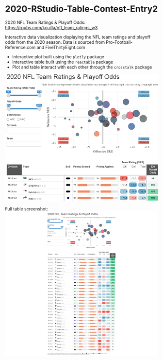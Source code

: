 # 2020-RStudio-Table-Contest-Entry2

2020 NFL Team Ratings & Playoff Odds:  https://rpubs.com/kcuilla/nfl_team_ratings_w3

Interactive data visualization displaying the NFL team ratings and playoff odds from the 2020 season. Data is sourced from Pro-Football-Reference.com and FiveThirtyEight.com

- Interactive plot built using the `plotly` package 
- Interactive table built using the `reactable` package
- Plot and table interact with each other through the `crosstalk` package


![](tabledemo.gif)


Full table screenshot:
![](FullTable.png)
